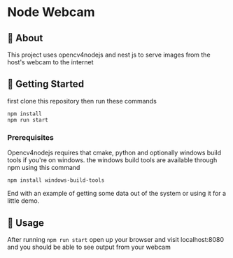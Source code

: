 # Node Webcam

## 🧐 About <a name = "about"></a>

This project uses opencv4nodejs and nest js to serve images from the host's webcam to the internet

## 🏁 Getting Started <a name = "getting_started"></a>
first clone this repository then run these commands
```
npm install
npm run start
```

### Prerequisites

Opencv4nodejs requires that cmake, python and optionally windows build tools if you're on windows.
the windows build tools are available through npm using this command
```
npm install windows-build-tools
```

End with an example of getting some data out of the system or using it for a little demo.

## 🎈 Usage <a name="usage"></a>

After running ```npm run start``` open up your browser and visit localhost:8080 and you should be able to see output from your webcam
